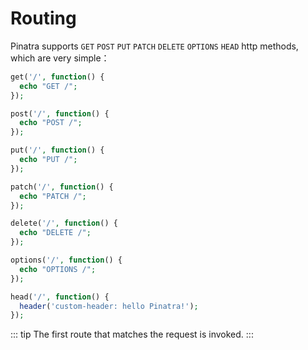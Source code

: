 # Routing

Pinatra supports `GET` `POST` `PUT` `PATCH` `DELETE` `OPTIONS` `HEAD` http methods, which are very simple：

```php
get('/', function() {
  echo "GET /";
});

post('/', function() {
  echo "POST /";
});

put('/', function() {
  echo "PUT /";
});

patch('/', function() {
  echo "PATCH /";
});

delete('/', function() {
  echo "DELETE /";
});

options('/', function() {
  echo "OPTIONS /";
});

head('/', function() {
  header('custom-header: hello Pinatra!');
});
```

::: tip
The first route that matches the request is invoked.
:::
